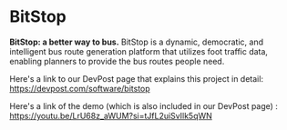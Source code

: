 # BitStop
**BitStop: a better way to bus.**
BitStop is a dynamic, democratic, and intelligent bus route generation platform that utilizes foot traffic data, enabling planners to provide the bus routes people need.

Here's a link to our DevPost page that explains this project in detail: https://devpost.com/software/bitstop

Here's a link of the demo (which is also included in our DevPost page) : https://youtu.be/LrU68z_aWUM?si=tJfL2uiSvIlk5qWN

